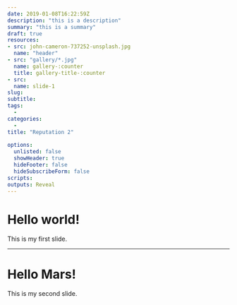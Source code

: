 ```yaml
---
date: 2019-01-08T16:22:59Z
description: "this is a description"
summary: "this is a summary"
draft: true
resources: 
- src: john-cameron-737252-unsplash.jpg
  name: "header"
- src: "gallery/*.jpg"
  name: gallery-:counter
  title: gallery-title-:counter
- src:
  name: slide-1
slug:
subtitle: 
tags: 
  - 
categories: 
  - 
title: "Reputation 2"
 
options:
  unlisted: false
  showHeader: true
  hideFooter: false
  hideSubscribeForm: false
scripts:
outputs: Reveal
---
```



# Hello world!

This is my first slide.

---

# Hello Mars!

This is my second slide.